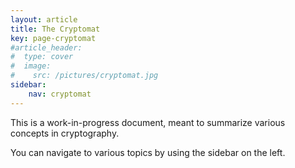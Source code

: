 ```yaml
---
layout: article
title: The Cryptomat
key: page-cryptomat
#article_header:
#  type: cover
#  image:
#    src: /pictures/cryptomat.jpg
sidebar:
    nav: cryptomat
---
```


This is a work-in-progress document, meant to summarize various concepts in cryptography.

You can navigate to various topics by using the sidebar on the left.
